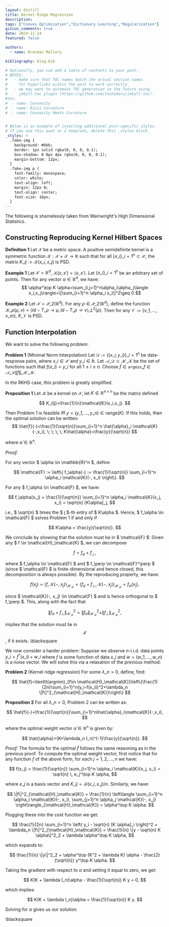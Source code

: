 ```yaml
---
layout: distill
title: Kernel Ridge Regression
description: 
tags: ["Convex Optimization","Dictionary Learning","Regularization"]
giscus_comments: true
date: 2024-11-24
featured: false

authors:
  - name: Brendan Mallery

bibliography: blog.bib

# Optionally, you can add a table of contents to your post.
# NOTES:
#   - make sure that TOC names match the actual section names
#     for hyperlinks within the post to work correctly.
#   - we may want to automate TOC generation in the future using
#     jekyll-toc plugin (https://github.com/toshimaru/jekyll-toc).
#toc:
#  - name: Convexity
#  - name: Ricci Curvature
#  - name: Convexity Meets Curvature


# Below is an example of injecting additional post-specific styles.
# If you use this post as a template, delete this _styles block.
_styles: >
  .fake-img {
    background: #bbb;
    border: 1px solid rgba(0, 0, 0, 0.1);
    box-shadow: 0 0px 4px rgba(0, 0, 0, 0.1);
    margin-bottom: 12px;
  }
  .fake-img p {
    font-family: monospace;
    color: white;
    text-align: left;
    margin: 12px 0;
    text-align: center;
    font-size: 16px;
  }
---
```


The following is shamelessly taken from Wainwright's High Dimensional Statistics.

## Constructing Reproducing Kernel Hilbert Spaces

**Definition 1** Let $\mathcal{X}$ be a metric space. A positive semidefinite kernel is a symmetric function $\mathcal{K}:\mathcal{X}\times \mathcal{X}\rightarrow \mathbb{R}$ such that for all $\{x\_i\}\_{i=1}^n\subset \mathcal{X}$, the matrix $K\_{ij}:=\mathcal{K}(x\_i,x\_j)$ is PSD.


**Example 1**
Let $\mathcal{X}=\mathbb{R}^d$, $\mathcal{K}(x,x')=\langle x,x'\rangle$. Let $\{x\_i\}\_{i=1}^n$ be an arbitrary set of points. Then for any vector $\alpha\in \mathbb{R}^d$, we have:
$$
\alpha^\top K \alpha=\sum_{i,j=1}^n\alpha_i\alpha_j\langle x_i,x_j\rangle=\|\sum_{i=1}^n \alpha_i x_i\|^2\geq 0
$$

**Example 2** Let $\mathcal{X}=\mathcal{P}\_2( \mathbb{R}^d)$. For any $\rho\in \mathcal{P}\_2( \mathbb{R}^d)$, define the function $\mathcal{K}\_\rho( \mu,\nu)=\langle Id-T\_{\rho\rightarrow \mu}, Id-T\_{\rho\rightarrow \nu}\rangle \_{L^2( \rho)}$. Then for any $\mathcal{V}:=\{\nu\_1,...,\nu\_m\}$, $K\_\mathcal{V}$ is PSD.  

## Function Interpolation

We want to solve the following problem: 


**Problem 1** (Minimal Norm Interpolation) Let $\mathcal{D}:=\{(x\_i,y\_i)\}\_{i=1}^n$ be data-response pairs, where $x\_i\in \mathcal{X}$ and $y\_i\in \mathbb{R}$. Let $\mathcal{A}\_\mathcal{D}\subset \mathcal{H}\_\mathcal{K}$ be the set of functions such that $f(x\_i)=y\_i$ for all $1\leq i\leq n.$ Choose $\bar{f}\in \texttt{argmin}\_{f\in \mathcal{A}\_\mathcal{D}}\|f\|\_{\mathcal{H}\_\mathcal{K}}$. 


In the RKHS case, this problem is greatly simplified.



**Proposition 1** 
Let $\mathcal{K}$ be a kernel on $\mathcal{X}$, let $K\in \mathbb{R}^{n\times n}$ be the matrix defined

$$
K_{ij}=\frac{1}{n}\mathcal{K}(x_i,x_j).
$$

Then Problem 1 is feasible iff $y=(y\_1,...,y\_n)\in \text{range}(K)$. If this holds, then the optimal solution can be written:
$$
\hat{f}(-)=\frac{1}{\sqrt{n}}\sum_{i=1}^n \hat{\alpha}_i \mathcal{K}(-,x_i), \; \; \; \; K\hat{\alpha}=\frac{y}{\sqrt{n}}
$$

where $\hat{\alpha}\in \mathbb{R}^n.$

*Proof:*

For any vector $ \alpha \in \mathbb{R}^n $, define

$$
\mathcal{F} := \left\{ f_\alpha(-) := \frac{1}{\sqrt{n}} \sum_{i=1}^n \alpha_i \mathcal{K}(-, x_i) \right\}.
$$

For any $ f\_\alpha \in \mathcal{F} $, we have:

$$
f_\alpha(x_j) = \frac{1}{\sqrt{n}} \sum_{i=1}^n \alpha_i \mathcal{K}(x_j, x_i) = \sqrt{n} [K\alpha]_j,
$$

i.e., $ \sqrt{n} $ times the $ j $-th entry of $ K\alpha $. Hence, $ f\_\alpha \in \mathcal{F} $ solves Problem 1 if and only if

$$
K\alpha = \frac{y}{\sqrt{n}}.
$$

We conclude by showing that the solution must be in $ \mathcal{F} $: Given any $ f \in \mathcal{H}\_\mathcal{K} $, we can decompose

$$
f = f_\alpha + f_\perp,
$$

where $ f\_\alpha \in \mathcal{F} $ and $ f\_\perp \in \mathcal{F}^\perp $ (since $ \mathcal{F} $ is finite-dimensional and hence closed, this decomposition is always possible). By the reproducing property, we have:


$$
f(x_j) = \langle f, \mathcal{K}(-, x_j) \rangle_{\mathcal{H}_\mathcal{K}} = \langle f_\alpha + f_\perp, \mathcal{K}(-, x_j) \rangle_{\mathcal{H}_\mathcal{K}} = f_\alpha(x_j),
$$

since $ \mathcal{K}(-, x\_j) \in \mathcal{F} $ and is hence orthogonal to $ f\_\perp $. This, along with the fact that

$$
\|f_\alpha + f_\perp\|^2_{\mathcal{H}_\mathcal{K}} = \|f_\alpha\|^2_{\mathcal{H}_\mathcal{K}} + \|f_\perp\|^2_{\mathcal{H}_\mathcal{K}},
$$

implies that the solution must lie in $$ \mathcal{F} $$, if it exists. \blacksquare


We now consider a harder problem: Suppose we observe $n$-i.i.d. data points $y\_i=f^*(x\_i)+w\_i$ where $f$ is some function of data $x\_i$ and $w=(w\_1,...,w\_n)$ is a noise vector. We will solve this via a relaxation of the previous method:


**Problem 2**
(Kernel ridge regression) For some $\lambda\_n>0$, define, find: 

$$ 
\hat{f}=\texttt{argmin}_{f\in \mathcal{H}_\mathcal{K}}\left\{\frac{1}{2n}\sum_{i=1}^n(y_i-f(x_i))^2+\lambda_n \|f\|^2_{\mathcal{H}_\mathcal{K}}\right\}
$$

**Proposition 2**
For all $\lambda\_n>0$, Problem 2 can be written as:

$$
\hat{f}(-)=\frac{1}{\sqrt{n}}\sum_{i=1}^n\hat{\alpha}_i\mathcal{K}(-,x_i),
$$

where the optimal weight vector $\hat{\alpha}\in \mathbb{R}^n$ is given by:

$$
\hat{\alpha}=(K+\lambda_n I_n)^{-1}\frac{y}{\sqrt{n}}.
$$


*Proof:*
The formula for the optimal $\hat{f}$ follows the same reasoning as in the previous proof. To compute the optimal weight vector, first notice that for any function $f$ of the above form, for each $j = 1, 2, ..., n$ we have:

$$
f(x_j) = \frac{1}{\sqrt{n}} \sum_{i=1}^n \alpha_i \mathcal{K}(x_j, x_i) = \sqrt{n} \, e_j^\top K \alpha,
$$

where $e\_j$ is a basis vector and $K\_{ij} = \mathcal{K}(x\_i, x\_j)/n$. Similarly, we have:

$$
\|f\|^2_{\mathcal{H}_\mathcal{K}} = \frac{1}{n} \left\langle \sum_{i=1}^n \alpha_i \mathcal{K}(-, x_i), \sum_{j=1}^n \alpha_j \mathcal{K}(-, x_j) \right\rangle_{\mathcal{H}_\mathcal{K}} = \alpha^\top K \alpha.
$$

Plugging these into the cost function we get:

$$
\frac{1}{2n} \sum_{i=1}^n \left( y_i - \sqrt{n} [K \alpha]_i \right)^2 + \lambda_n \|f\|^2_{\mathcal{H}_\mathcal{K}} = \frac{1}{n} \|y - \sqrt{n} K \alpha\|^2_2 + \lambda \alpha^\top K \alpha,
$$

which expands to:

$$
\frac{1}{n} \|y\|^2_2 + \alpha^\top (K^2 + \lambda K) \alpha - \frac{2}{\sqrt{n}} y^\top K \alpha.
$$

Taking the gradient with respect to $\alpha$ and setting it equal to zero, we get:

$$
K(K + \lambda I_n)\alpha - \frac{1}{\sqrt{n}} K y = 0,
$$

which implies:

$$
K(K + \lambda I_n)\alpha = \frac{1}{\sqrt{n}} K y.
$$

Solving for $\alpha$ gives us our solution.

\blacksquare